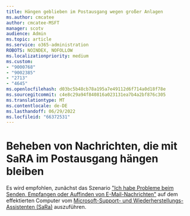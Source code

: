 ```yaml
---
title: Hängen geblieben im Postausgang wegen großer Anlagen
ms.author: cmcatee
author: cmcatee-MSFT
manager: scotv
audience: Admin
ms.topic: article
ms.service: o365-administration
ROBOTS: NOINDEX, NOFOLLOW
ms.localizationpriority: medium
ms.custom:
- "9000768"
- "9002385"
- "2713"
- "4645"
ms.openlocfilehash: d03bc5b48cb78a195a7e49112d6f714a0d18f78e
ms.sourcegitcommit: c4e8c29a94f840816a023131ea7b4a2bf876c305
ms.translationtype: MT
ms.contentlocale: de-DE
ms.lasthandoff: 06/29/2022
ms.locfileid: "66372531"
---
```

# <a name="fix-messages-that-are-stuck-in-the-outbox-with-sara"></a>Beheben von Nachrichten, die mit SaRA im Postausgang hängen bleiben

Es wird empfohlen, zunächst das Szenario ["Ich habe Probleme beim Senden, Empfangen oder Auffinden von E-Mail-Nachrichten"](https://aka.ms/SaRA-OutlookSendReceive) auf dem effektierten Computer vom [Microsoft-Support- und Wiederherstellungs-Assistenten (SaRa)](https://diagnostics.office.com/#/) auszuführen.
